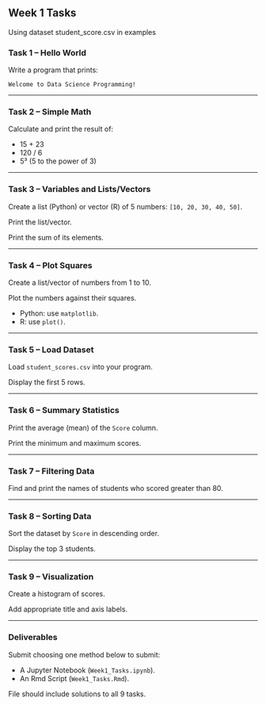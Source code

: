 ## Week 1 Tasks

Using dataset student_score.csv in examples

### Task 1 – Hello World

Write a program that prints:

```
Welcome to Data Science Programming!
```

---

### Task 2 – Simple Math

Calculate and print the result of:

- 15 + 23
- 120 / 6
- 5³ (5 to the power of 3)

---

### Task 3 – Variables and Lists/Vectors

Create a list (Python) or vector (R) of 5 numbers: `[10, 20, 30, 40, 50]`.

Print the list/vector.

Print the sum of its elements.

---

### Task 4 – Plot Squares

Create a list/vector of numbers from 1 to 10.

Plot the numbers against their squares.

- Python: use `matplotlib`.
- R: use `plot()`.

---

### Task 5 – Load Dataset

Load `student_scores.csv` into your program.

Display the first 5 rows.

---

### Task 6 – Summary Statistics

Print the average (mean) of the `Score` column.

Print the minimum and maximum scores.

---

### Task 7 – Filtering Data

Find and print the names of students who scored greater than 80.

---

### Task 8 – Sorting Data

Sort the dataset by `Score` in descending order.

Display the top 3 students.

---

### Task 9 – Visualization

Create a histogram of scores.

Add appropriate title and axis labels.

---


### Deliverables

Submit choosing one method below to submit:

- A Jupyter Notebook (`Week1_Tasks.ipynb`).
- An Rmd Script (`Week1_Tasks.Rmd`).

File should include solutions to all 9 tasks.
